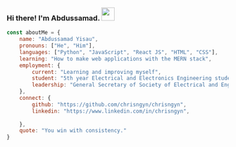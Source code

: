 
### Hi there! I'm Abdussamad. <img src="https://github.com/chrisngyn/chrisngyn/blob/master/Hi.gif" width="30px">

```javascript
const aboutMe = {
    name: "Abdussamad Yisau",
    pronouns: ["He", "Him"],
    languages: ["Python", "JavaScript", "React JS", "HTML", "CSS"],
    learning: "How to make web applications with the MERN stack",
    employment: {
        current: "Learning and improving myself",
        student: "5th year Electrical and Electronics Engineering student @ University of Lagos, Nigeria",
        leadership: "General Secretary of Society of Electrical and Engineering Students (SEES), University of Lagos"
    },
    connect: {
        github: "https://github.com/chrisngyn/chrisngyn",
        linkedin: "https://www.linkedin.com/in/chrisngyn",
        
    },
    quote: "You win with consistency."
}
```

